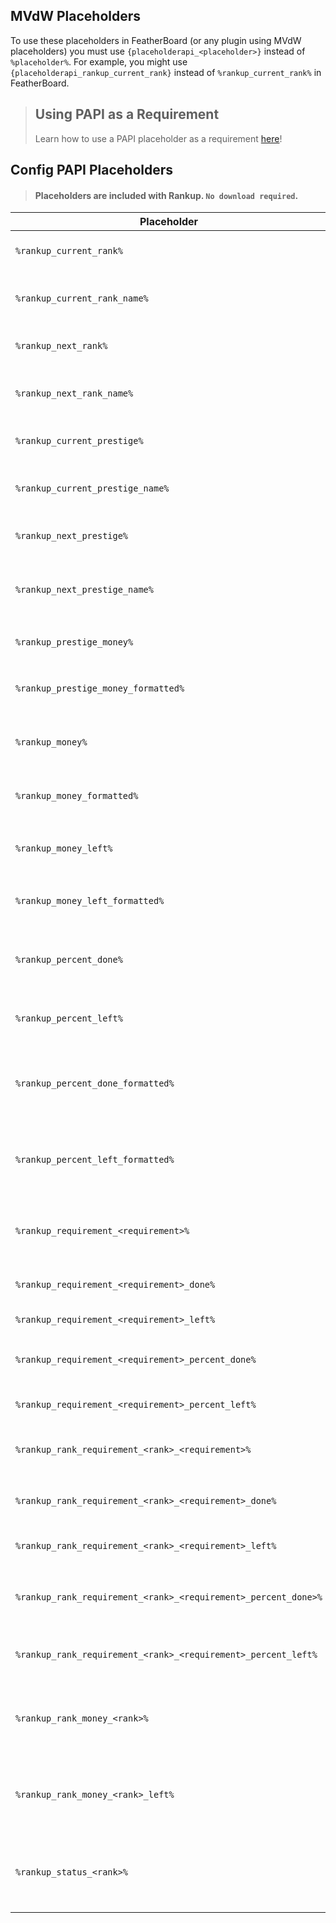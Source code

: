 <html>
  <head>
    <meta name="description" content="Reference for the provided PAPI Placeholders.">
    <meta name="keywords" content="Rankup, Minecraft, Plugin, Spigot, Prestige">
  </head>
</html>

## MVdW Placeholders
To use these placeholders in FeatherBoard (or any plugin using MVdW placeholders) you must use `{placeholderapi_<placeholder>}` instead of `%placeholder%`. For example, you might use `{placeholderapi_rankup_current_rank}` instead of `%rankup_current_rank%` in FeatherBoard.

> ## Using PAPI as a Requirement
> Learn how to use a PAPI placeholder as a requirement [here](./Advanced-Configuration/Adding-Custom-Requirements.md)!

## Config PAPI Placeholders
> #### Placeholders are included with Rankup. `No download required`.

| Placeholder | Description
| ----------- | -----------
| `%rankup_current_rank%` | Rank the player is currently in.
| `%rankup_current_rank_name%` | The display name of a rank a player is in.
| `%rankup_next_rank%` | Rank the player will rank up to.
| `%rankup_next_rank_name%` | The display name of a rank a player can rankup to.
| `%rankup_current_prestige%` | Prestige the player is currently in.
| `%rankup_current_prestige_name%` | The prestige rank's display name a player is in.
| `%rankup_next_prestige%` | Prestige the player will prestige to.
| `%rankup_next_prestige_name%` | The next prestige rank's display name for the player.
| `%rankup_prestige_money%` | `money` requirement to prestige
| `%rankup_prestige_money_formatted%` | As above, but formatted.<br>`1000` becomes `1K`.
| `%rankup_money%` | Total amount of `money` requirement to rank up.
| `%rankup_money_formatted%` | As above, but formatted.<br>`1000` becomes `1K`.
| `%rankup_money_left%` | Amount left to complete `money` requirement.
| `%rankup_money_left_formatted%` | As above, but formatted.<br>`1000` becomes `1K`.
| `%rankup_percent_done%` | Exact amount done in percent for `money` requirement.
| `%rankup_percent_left%` | Exact amount left in percent for `money` requirement.
| `%rankup_percent_done_formatted%` | Amount done in percent for `money` requirement. Formatted to 2 decimals.
| `%rankup_percent_left_formatted%` | Amount left in percent for `money` requirement. Formatted to 2 decimals.
| `%rankup_requirement_<requirement>%` | Total amount of `<requirement>`. See [**requirements**](./List-of-Requirements.md#List).
| `%rankup_requirement_<requirement>_done%` | Amount done of `<requirement>`.
| `%rankup_requirement_<requirement>_left%` | Amount left of `<requirement>`.
| `%rankup_requirement_<requirement>_percent_done%` | Amount done of `<requirement>` in percent.
| `%rankup_requirement_<requirement>_percent_left%` | Amount left of `<requirement>` in percent.
| `%rankup_rank_requirement_<rank>_<requirement>%` | Total Amount of `<requirement>` for `<rank>`.
| `%rankup_rank_requirement_<rank>_<requirement>_done%` | Amount done of `<requirement>` for `<rank>`.
| `%rankup_rank_requirement_<rank>_<requirement>_left%` | Amount left of `<requirement>` for `<rank>`.
| `%rankup_rank_requirement_<rank>_<requirement>_percent_done>%` | Amount done of `<requirement>` for `<rank>` in percent.
| `%rankup_rank_requirement_<rank>_<requirement>_percent_left%` | Amount left of `<requirement>` for `<rank>` in percent.
| `%rankup_rank_money_<rank>%` | Amount of `money` requirement to rankup from `<rank>`, formatted.
| `%rankup_rank_money_<rank>_left%` | Amount left of `money` requirement to rankup from `<rank>`, formatted.
| `%rankup_status_<rank>%` | The status of the specified `<rank>` for the player. Customize [**here**](./GitHub/Rankup3/config/Status.html).
